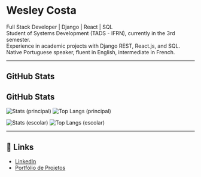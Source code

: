 # Wesley Costa

Full Stack Developer | Django | React | SQL  
Student of Systems Development (TADS - IFRN), currently in the 3rd semester.  
Experience in academic projects with Django REST, React.js, and SQL.  
Native Portuguese speaker, fluent in English, intermediate in French.  

---

##  GitHub Stats
## GitHub Stats
![Stats (principal)](https://github-readme-stats.vercel.app/api?username=esleiu&show_icons=true&include_all_commits=true)
![Top Langs (principal)](https://github-readme-stats.vercel.app/api/top-langs/?username=esleiu&layout=compact)

![Stats (escolar)](https://github-readme-stats.vercel.app/api?username=wesleycds&show_icons=true&include_all_commits=true)
![Top Langs (escolar)](https://github-readme-stats.vercel.app/api/top-langs/?wesleycds&layout=compact)


---

## 🔗 Links
- [LinkedIn](https://www.linkedin.com/in/SEU-LINKEDIN)
- [Portfólio de Projetos](https://github.com/SEU-USUARIO?tab=repositories)
